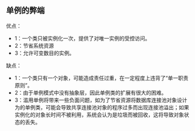 ## 单例的弊端

优点：
* 1：一个类只被实例化一次，提供了对唯一实例的受控访问。
* 2：节省系统资源
* 3：允许可变数目的实例。

缺点：
* 1：一个类只有一个对象，可能造成责任过重，在一定程度上违背了“单一职责原则”。
* 2：由于单例模式中没有抽象层，因此单例类的扩展有很大的困难。
* 3：滥用单例将带来一些负面问题，如为了节省资源将数据库连接池对象设计为的单例类，可能会导致共享连接池对象的程序过多而出现连接池溢出；如果实例化的对象长时间不被利用，系统会认为是垃圾而被回收，这将导致对象状态的丢失。
